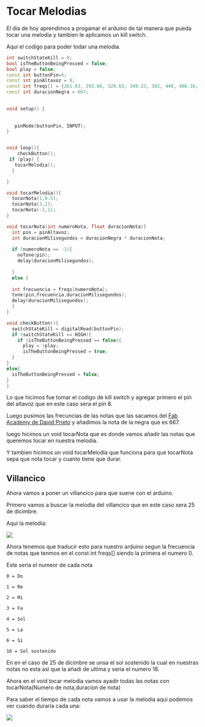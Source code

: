 # Tocar Melodias

El dia de hoy aprendimos a progamar el arduino de tal manera que pueda tocar una melodia y tambien le aplicamos un kill switch.

Aqui el codigo para poder todar una melodia.

```C++
int switchStateKill = 0;
bool isTheButtonBeingPressed = false;
bool play = false;
const int buttonPin=6;
const int pinAltavoz = 8;
const int freqs[] = {261.63, 293.66, 329.63, 349.23, 392, 440, 466.16, 523.25, 587.33, 587.33, 659.25,698.46, 783.99, 880, 932.33, 1046.50};
const int duracionNegra = 667;

 
void setup() {
  
  
   pinMode(buttonPin, INPUT);
}


void loop(){
    checkButton();
 if (play) {
   tocarMelodia();
  }

}

void tocarMelodia(){
  tocarNota(1,0.5);
  tocarNota(3,2);
  tocarNota(-1,1);
}

void tocarNota(int numeroNota, float duracionNota){
  int pin = pinAltavoz;
  int duracionMilisegundos = duracionNegra * duracionNota;
  
  if (numeroNota == -1){
    noTone(pin);
    delay(duracionMilisegundos);
    
  }
  else { 
   
  int frecuencia = freqs[numeroNota];
  tone(pin,frecuencia,duracionMilisegundos);
  delay(duracionMilisegundos);
  }
}

void checkButton(){
  switchStateKill = digitalRead(buttonPin);
  if (switchStateKill == HIGH){
    if (isTheButtonBeingPressed == false){
      play = !play;
      isTheButtonBeingPressed = true;
  }
}
else{
  isTheButtonBeingPressed = false;
}
}
```

Lo que hicimos fue tomar el codigo de kill switch y agregar primero el pin del altavoz que en este caso sera el pin 8.

Luego pusimos las frecuncias de las notas que las sacamos del [Fab Academy de David Prieto](http://fabacademy.org/2020/labs/barcelona/students/david-prieto/) y 
añadimos la nota de la negra que es 667.

luego hicimos un void tocarNota que es donde vamos añadir las notas que queremos tocar en nuestra melodia.

Y tambien hicimos un void tocarMelodia que funciona para que tocarNota sepa que nota tocar y cuanto tiene que durar.

## Villancico

Ahora vamos a poner un villancico para que suene con el arduino.

Primero vamos a buscar la melodia del villancico que en este caso sera 25 de dicimbre.

Aqui la melodia:

![](https://4.bp.blogspot.com/-naKk7_FrXng/WeIqAFpZiKI/AAAAAAAAHWE/RSOv-edEooowfWCQi6khzqYi5rDjK1C6ACLcBGAs/s1600/25%2Bde%2BDiciembre%2BPartitura%2Bcon%2Bnotas%2Ben%2Bclave%2Bde%2Bsol%2BFum%2BFum%2BFum%2BVillancicos.JPG)

Ahora tenemos que traducir esto para nuestro arduino segun la frecuencia de notas que tenmos en el const int freqs[] siendo la primera el numero 0.

Este seria el numeor de cada nota 
```
0 = Do

1 = Re

2 = Mi

3 = Fa

4 = Sol 

5 = La

6 = Si

16 = Sol sostenido 
```

En en el caso de 25 de dicimbre se unsa el sol sostenido la cual en nuestras notas no esta asi que la añadi de ultima y seria el numero 16.

Ahora en el void tocar melodia vamos ayadir todas las notas con tocarNota(Numero de nota,duracion de nota)

Para saber el tiempo de cada nota vamos a usar la melodia aqui podemos ver cuando duraria cada una:

![](https://musicateoria.files.wordpress.com/2011/03/figuras-musicales.jpg)
